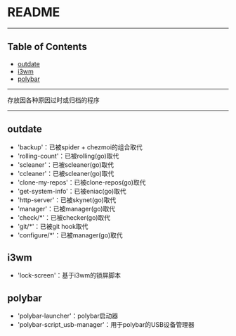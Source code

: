 # README

<!-- File: README.md -->
<!-- Author: YJ -->
<!-- Email: yj1516268@outlook.com -->
<!-- Created Time: 2022-11-03 23:31:12 -->

---

## Table of Contents

<!-- vim-markdown-toc GFM -->

* [outdate](#outdate)
* [i3wm](#i3wm)
* [polybar](#polybar)

<!-- vim-markdown-toc -->

---

存放因各种原因过时或归档的程序

---

## outdate

- 'backup'：已被spider + chezmoi的组合取代
- 'rolling-count'：已被rolling(go)取代
- 'scleaner'：已被scleaner(go)取代
- 'ccleaner'：已被scleaner(go)取代
- 'clone-my-repos'：已被clone-repos(go)取代
- 'get-system-info'：已被eniac(go)取代
- 'http-server'：已被skynet(go)取代
- 'manager'：已被manager(go)取代
- 'check/*'：已被checker(go)取代
- 'git/*'：已被git hook取代
- 'configure/*'：已被manager(go)取代

## i3wm

- 'lock-screen'：基于i3wm的锁屏脚本

## polybar

- 'polybar-launcher'：polybar启动器
- 'polybar-script_usb-manager'：用于polybar的USB设备管理器
